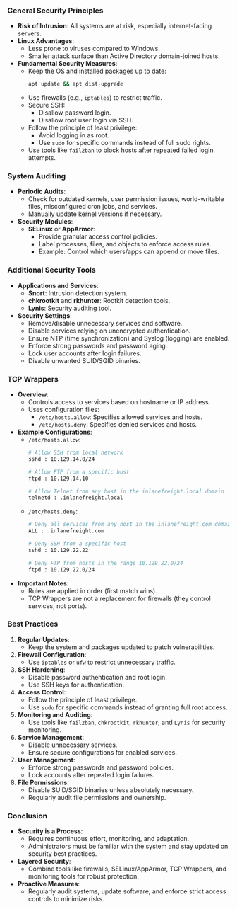 ### General Security Principles
- **Risk of Intrusion**: All systems are at risk, especially internet-facing servers.
- **Linux Advantages**:
  - Less prone to viruses compared to Windows.
  - Smaller attack surface than Active Directory domain-joined hosts.
- **Fundamental Security Measures**:
  - Keep the OS and installed packages up to date:
    ```bash
    apt update && apt dist-upgrade
    ```
  - Use firewalls (e.g., `iptables`) to restrict traffic.
  - Secure SSH:
    - Disallow password login.
    - Disallow root user login via SSH.
  - Follow the principle of least privilege:
    - Avoid logging in as root.
    - Use `sudo` for specific commands instead of full sudo rights.
  - Use tools like `fail2ban` to block hosts after repeated failed login attempts.



### System Auditing
- **Periodic Audits**:
  - Check for outdated kernels, user permission issues, world-writable files, misconfigured cron jobs, and services.
  - Manually update kernel versions if necessary.
- **Security Modules**:
  - **SELinux** or **AppArmor**:
    - Provide granular access control policies.
    - Label processes, files, and objects to enforce access rules.
    - Example: Control which users/apps can append or move files.



### Additional Security Tools
- **Applications and Services**:
  - **Snort**: Intrusion detection system.
  - **chkrootkit** and **rkhunter**: Rootkit detection tools.
  - **Lynis**: Security auditing tool.
- **Security Settings**:
  - Remove/disable unnecessary services and software.
  - Disable services relying on unencrypted authentication.
  - Ensure NTP (time synchronization) and Syslog (logging) are enabled.
  - Enforce strong passwords and password aging.
  - Lock user accounts after login failures.
  - Disable unwanted SUID/SGID binaries.



### TCP Wrappers
- **Overview**:
  - Controls access to services based on hostname or IP address.
  - Uses configuration files:
    - `/etc/hosts.allow`: Specifies allowed services and hosts.
    - `/etc/hosts.deny`: Specifies denied services and hosts.
- **Example Configurations**:
  - `/etc/hosts.allow`:
    ```bash
    # Allow SSH from local network
    sshd : 10.129.14.0/24

    # Allow FTP from a specific host
    ftpd : 10.129.14.10

    # Allow Telnet from any host in the inlanefreight.local domain
    telnetd : .inlanefreight.local
    ```
  - `/etc/hosts.deny`:
    ```bash
    # Deny all services from any host in the inlanefreight.com domain
    ALL : .inlanefreight.com

    # Deny SSH from a specific host
    sshd : 10.129.22.22

    # Deny FTP from hosts in the range 10.129.22.0/24
    ftpd : 10.129.22.0/24
    ```
- **Important Notes**:
  - Rules are applied in order (first match wins).
  - TCP Wrappers are not a replacement for firewalls (they control services, not ports).



### Best Practices
1. **Regular Updates**:
   - Keep the system and packages updated to patch vulnerabilities.
2. **Firewall Configuration**:
   - Use `iptables` or `ufw` to restrict unnecessary traffic.
3. **SSH Hardening**:
   - Disable password authentication and root login.
   - Use SSH keys for authentication.
4. **Access Control**:
   - Follow the principle of least privilege.
   - Use `sudo` for specific commands instead of granting full root access.
5. **Monitoring and Auditing**:
   - Use tools like `fail2ban`, `chkrootkit`, `rkhunter`, and `Lynis` for security monitoring.
6. **Service Management**:
   - Disable unnecessary services.
   - Ensure secure configurations for enabled services.
7. **User Management**:
   - Enforce strong passwords and password policies.
   - Lock accounts after repeated login failures.
8. **File Permissions**:
   - Disable SUID/SGID binaries unless absolutely necessary.
   - Regularly audit file permissions and ownership.



### Conclusion
- **Security is a Process**:
  - Requires continuous effort, monitoring, and adaptation.
  - Administrators must be familiar with the system and stay updated on security best practices.
- **Layered Security**:
  - Combine tools like firewalls, SELinux/AppArmor, TCP Wrappers, and monitoring tools for robust protection.
- **Proactive Measures**:
  - Regularly audit systems, update software, and enforce strict access controls to minimize risks.